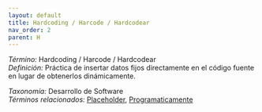 ```yaml
---
layout: default
title: Hardcoding / Harcode / Hardcodear
nav_order: 2
parent: H
---
```


*Término:* Hardcoding / Harcode / Hardcodear  
*Definición:* Práctica de insertar datos fijos directamente en el código fuente en lugar de obtenerlos dinámicamente.

*Taxonomía:* Desarrollo de Software  
*Términos relacionados:* [Placeholder](https://maleniski.github.io/diccionario-angl-tec-mx/docs/alfabeticamente/P/placeholder/), [Programaticamente](https://maleniski.github.io/diccionario-angl-tec-mx/docs/alfabeticamente/P/programaticamente/)
